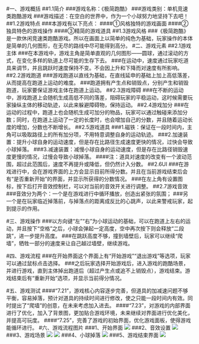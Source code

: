 #一、游戏概括
##1.1简介
###游戏名称：《极简跑酷》
###游戏类别：单机竞速类跑酷游戏
###游戏描述：在空白的世界中，作为一个小球努力地坚持下去吧！
##1.2游戏特点
###本游戏有以下亮点：
####①风格独特的游戏画面
####②独具特色的游戏操作
####③精简的游戏道具
##1.3游戏风格
###《极简跑酷》是一款休闲竞速类跑酷游戏。所以在画面上以简单的纯色为基础，玩家操作的本体是简单的几何图形，在无尽的路线中尽可能得到高分。
#二、游戏元素
##2.1游戏主体
###在本游戏中，游戏主角是简单直观的几何图形——圆球，通过滚动的方式，在变化多样的轨道上尽可能的生存下去。
###在运动中，速度通过玩家吃道具来调节，并且跳跃时速度保持不变。不会因上升和下降而对速度有所影响。
##2.2游戏跑道
###游戏跑道以直线为基础，在直线延申的基础上加上高低落差，从而提高在跑道上运动的难度。
###跑道拥有产生点和销毁点，分别产生和销毁跑道，玩家要保证游戏主体在跑道上运动。
##2.3游戏障碍
###在不断的运动中，游戏跑道上会随机生成高低不同的落差，阻碍玩家的平稳运动，这时候需要玩家操纵主体的移动轨迹，以此来躲避障碍物，保持运动。
##2.4游戏加分
###在运动的过程中，跑道上也会随机生成可加分的物品，玩家可以通过触碰来添加分数；同时，在跑道上运动了一定的长度时，也会增加自己的分数，并且随着运动长度的增加，分数也不断增长。
##2.5游戏道具
###1.磁铁：保证在一段时间内，主角可以吸取路径上的所有加分项，不用特意调整自身的运动轨迹。
###2.加速装置：提升小球自身的运动速度，但是存在比路径生成速度更快的情况，过快会导致小球掉落。
###3.减速装置：减慢小球自身的运动速度，但是存在比路径销毁速度更慢的情况，过慢会导致小球掉落。
####注：道具对速度的改变有一个波动范围，超过此范围后，速度不再提升或降低，但仍然计入分数。
##2.6UI
###在游戏进行中，会在游戏界面的上方会显示目前所得分数。并且在当前游戏结束后会有“是否重新开始”的界面，并显示所获得的分数情况。
###在左上角有设置图标，按下后打开音效控制栏，可以对当前的音效开关进行调整。
##2.7游戏音效
###音效分为两个：一个是在游戏进行中循环播放，创造出紧张的氛围；
###另一个是在玩家临近掉落前，与掉落点的距离成反比的心跳声，以此来警戒玩家，起到提示的作用。

#三、游戏操作
###以方向键“左”“右”为小球运动的基础，可以在跑道上左右的运动，并且按下“空格”之后，小球会弹起一定高度，空中再次按下则会释放“二段跳”，进一步提升高度。
###在跳跃高度不够，撞到墙壁后，玩家可以继续“爬墙”，牺牲一部分的速度来让自己越过墙壁，继续游戏。

#四、游戏流程
###在开始界面这个界面上有“开始游戏”“退出游戏”等选项，玩家可以通过鼠标点击选择。
###之后玩家选择开始游戏后，进入游戏的跑酷场景，并进行游戏，直到主体掉出跑道后（超过产生点或追不上销毁点），游戏结束。游戏结束后有“重新开始”选项，并显示当前得分情况。

#五、游戏测试
####“7.21”，游戏核心内容逐步完善，但道具的加减速问题不够平衡，容易掉落，预计对道具的持续时间进行修改，使之只能一段时间内有效。同时提出了“爬墙”的创意，在未来考虑加入进去。
####“7.23”，对游戏的内部界面进行了优化，加入了背景图，更加贴合游戏环境，未来继续对界面进行优化美化，并提高可玩度。
####“7.25”，完善了游戏的初始界面，优化游戏面板，使得游戏能循环进行。
#六、游戏流程图片
###1、开始界面
![](https://i.imgur.com/tQuhUjt.png)
###2、音效设置
![](https://i.imgur.com/vFl4l5H.png)
###3、游戏场景
![](https://i.imgur.com/VZ5KdUm.png)
![](https://i.imgur.com/uhELSdK.png)
###4、小球掉落
![](https://i.imgur.com/Apvurv4.png)
###5、游戏结束界面
![](https://i.imgur.com/H2pB0sR.png)